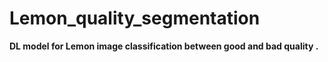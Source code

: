 # Lemon_quality_segmentation
**DL model for Lemon image classification between good and bad quality .**

